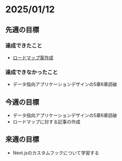 # 2025/01/12

## 先週の目標

### 達成できたこと

- [ロードマップ案作成](https://chatgpt.com/g/g-p-677f2a5541008191b5405de285beb276-rotomatuhu/c/677f295a-ef28-8006-8673-11157a98c5bc)

### 達成できなかったこと

- データ指向アプリケーションデザインの5章6章読破

## 今週の目標

- データ指向アプリケーションデザインの5章6章読破
- ロードマップに対する記事の作成

## 来週の目標

- Next.jsのカスタムフックについて学習する
